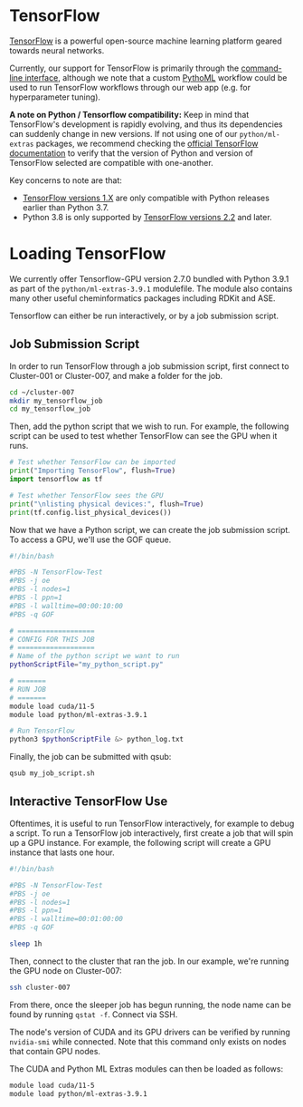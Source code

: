 # TensorFlow
[TensorFlow](https://www.tensorflow.org/) is a powerful open-source machine learning platform geared towards neural networks.

Currently, our support for TensorFlow is primarily through the [command-line interface](../../cli/overview.md),
although we note that a custom [PythoML](python-ml/overview.md) workflow could be used to run TensorFlow workflows
through our web app (e.g. for hyperparameter tuning).

**A note on Python / Tensorflow compatibility:**
Keep in mind that TensorFlow's development is rapidly evolving, and thus its dependencies can suddenly change in new versions.
If not using one of our `python/ml-extras` packages, we recommend checking the
[official TensorFlow documentation](https://www.tensorflow.org/install/pip) to verify that the version of Python and
version of TensorFlow selected are compatible with one-another.

Key concerns to note are that:

  * [TensorFlow versions 1.X](https://pypi.org/project/tensorflow/1.15.5/) 
 are only compatible with Python releases earlier than Python 3.7.
  * Python 3.8 is only supported by [TensorFlow versions 2.2](https://www.tensorflow.org/install/pip) and later.

# Loading TensorFlow

We currently offer Tensorflow-GPU version 2.7.0 bundled with Python 3.9.1 as part of the `python/ml-extras-3.9.1`
modulefile. The module also contains many other useful cheminformatics packages including RDKit and ASE.

Tensorflow can either be run interactively, or by a job submission script.


## Job Submission Script

In order to run TensorFlow through a job submission script, first connect to Cluster-001 or Cluster-007, and
make a folder for the job.

```bash
cd ~/cluster-007
mkdir my_tensorflow_job
cd my_tensorflow_job 
```

Then, add the python script that we wish to run. For example, the following script can be used to test whether
TensorFlow can see the GPU when it runs.

```python
# Test whether TensorFlow can be imported
print("Importing TensorFlow", flush=True)
import tensorflow as tf

# Test whether TensorFlow sees the GPU
print("\nlisting physical devices:", flush=True)
print(tf.config.list_physical_devices())
```

Now that we have a Python script, we can create the job submission script. To access a GPU, we'll use the GOF queue.

```bash
#!/bin/bash

#PBS -N TensorFlow-Test
#PBS -j oe
#PBS -l nodes=1
#PBS -l ppn=1
#PBS -l walltime=00:00:10:00
#PBS -q GOF

# ===================
# CONFIG FOR THIS JOB
# ===================
# Name of the python script we want to run
pythonScriptFile="my_python_script.py"

# =======
# RUN JOB
# =======
module load cuda/11-5
module load python/ml-extras-3.9.1

# Run TensorFlow
python3 $pythonScriptFile &> python_log.txt
```

Finally, the job can be submitted with qsub:

```bash
qsub my_job_script.sh
```

## Interactive TensorFlow Use

Oftentimes, it is useful to run TensorFlow interactively, for example to debug a script.
To run a TensorFlow job interactively, first create a job that will spin up a GPU instance. For example, the following
script will create a GPU instance that lasts one hour.

```bash
#!/bin/bash

#PBS -N TensorFlow-Test
#PBS -j oe
#PBS -l nodes=1
#PBS -l ppn=1
#PBS -l walltime=00:01:00:00
#PBS -q GOF

sleep 1h
```

Then, connect to the cluster that ran the job. In our example, we're running the GPU node on Cluster-007:

```bash
ssh cluster-007
```

From there, once the sleeper job has begun running, the node name can be found by running `qstat -f`. Connect via SSH.

The node's version of CUDA and its GPU drivers can be verified by running `nvidia-smi` while connected. Note that this 
command only exists on nodes that contain GPU nodes.

The CUDA and Python ML Extras modules can then be loaded as follows:

```bash
module load cuda/11-5
module load python/ml-extras-3.9.1
```
